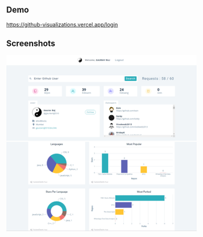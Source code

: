 ## Demo

https://github-visualizations.vercel.app/login

## Screenshots

![App Screenshot](https://raw.githubusercontent.com/gauravraj0510/Github-API-and-Visualizations/main/example/1.png)
![App Screenshot](https://raw.githubusercontent.com/gauravraj0510/Github-API-and-Visualizations/main/example/2.png)
